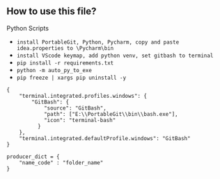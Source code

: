 ## How to use this file?

Python Scripts

- `install PortableGit, Python, Pycharm, copy and paste idea.properties to \Pycharm\bin`
- `install VScode keymap, add python venv, set gitbash to terminal`
- `pip install -r requirements.txt`
- `python -m auto_py_to_exe`
- `pip freeze | xargs pip uninstall -y`

```
{
    "terminal.integrated.profiles.windows": {
        "GitBash": {
            "source": "GitBash",
            "path": ["E:\\PortableGit\\bin\\bash.exe"],
            "icon": "terminal-bash"
          }
    },
    "terminal.integrated.defaultProfile.windows": "GitBash"
}

```
```
producer_dict = {
    "name_code" : "folder_name"
}

```